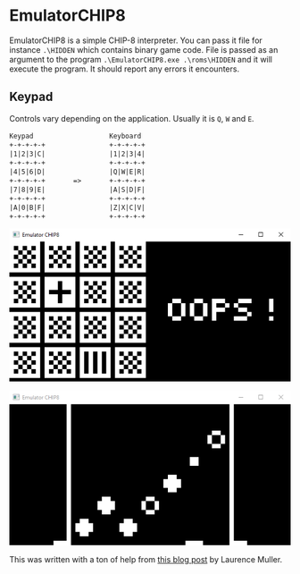 # EmulatorCHIP8

EmulatorCHIP8 is a simple CHIP-8 interpreter. You can pass it file for instance ```.\HIDDEN``` which contains binary game code. File is passed as an argument to the program ```.\EmulatorCHIP8.exe .\roms\HIDDEN``` and it will execute the program. It should report any errors it encounters.

## Keypad

Controls vary depending on the application. Usually it is ```Q```, ```W``` and ```E```.
```
Keypad                   Keyboard
+-+-+-+-+                +-+-+-+-+
|1|2|3|C|                |1|2|3|4|
+-+-+-+-+                +-+-+-+-+
|4|5|6|D|                |Q|W|E|R|
+-+-+-+-+       =>       +-+-+-+-+
|7|8|9|E|                |A|S|D|F|
+-+-+-+-+                +-+-+-+-+
|A|0|B|F|                |Z|X|C|V|
+-+-+-+-+                +-+-+-+-+
```

![screenshot](./hidden.png)

![screenshot](./connect4.png)

This was written with a ton of help from [this blog post](http://www.multigesture.net/articles/how-to-write-an-emulator-chip-8-interpreter/) by Laurence Muller.

